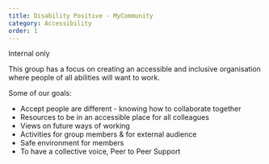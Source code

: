 ```yaml
---
title: Disability Positive - MyCommunity
category: Accessibility
order: 1
---
```


<span class="tag">Internal only</span>

This group has a focus on creating an accessible and inclusive organisation where people of all abilities will want to work.

Some of our goals:

- Accept people are different - knowing how to collaborate together
- Resources to be in an accessible place for all colleagues
- Views on future ways of working
- Activities for group members & for external audience 
- Safe environment for members  
- To have a collective voice, Peer to Peer Support 
